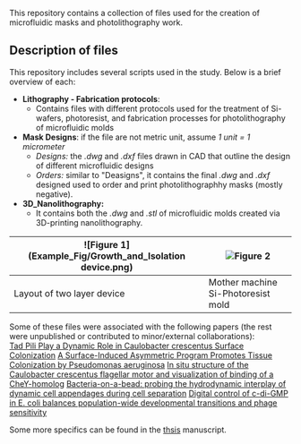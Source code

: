 This repository contains a collection of files used for the creation of microfluidic masks and photolithography work.

## Description of files
This repository includes several scripts used in the study. Below is a brief overview of each:
- **Lithography - Fabrication protocols**:
	- Contains files with different protocols used for the treatment of Si-wafers, photoresist, and fabrication processes for photolithography of microfluidic molds
- **Mask Designs**: if the file are not metric unit, assume *1 unit = 1 micrometer*
	- *Designs:* the *.dwg* and *.dxf* files drawn in CAD that outline the design of different microfluidic designs 
	- *Orders:* similar to "Deasigns", it contains the final *.dwg* and *.dxf* designed used to order and print photolithographhy masks (mostly negative).
- **3D_Nanolithography:**
	- It contains both the *.dwg* and *.stl* of microfluidic molds created via 3D-printing nanolithography.


| ![Figure 1](Example_Fig/Growth_and_Isolation device.png) | ![Figure 2](Example_Fig/Mother_machine.png) |
|---------------------------------------|---------------------------------------|
| Layout of two layer device             | Mother machine Si-Photoresist mold               |

	
Some of these files were associated with the following papers (the rest were unpublished or contributed to minor/external collaborations):  
[Tad Pili Play a Dynamic Role in Caulobacter crescentus Surface Colonization](https://doi.org/10.1128/mbio.01237-19)
[A Surface-Induced Asymmetric Program Promotes Tissue Colonization by Pseudomonas aeruginosa](https://doi.org/10.1016/j.chom.2018.11.008)
[In situ structure of the Caulobacter crescentus flagellar motor and visualization of binding of a CheY-homolog]( https://doi.org/10.1111/mmi.14525)
[Bacteria-on-a-bead: probing the hydrodynamic interplay of dynamic cell appendages during cell separation](https://doi.org/10.1038/s42003-022-04026-z)
[Digital control of c-di-GMP in E. coli balances population-wide developmental transitions and phage sensitivity](https://doi.org/10.1101/2021.10.01.462762)

Some more specifics can be found in the [ thsis](https://edoc.unibas.ch/65308/1/Thesis_v11_edoc.pdf) manuscript. 

